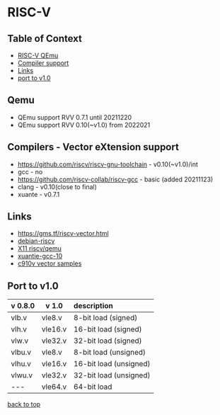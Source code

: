 
RISC-V
========================

## Table of Context <a name="toc"></a>

 - [RISC-V QEmu](#qemu)
 - [Compiler support](#compilers)
 - [Links](#links)
 - [port to v1.0](#port)

## Qemu <a name="qemu"></a>

 - QEmu support RVV 0.7.1 until 20211220
 - QEmu support RVV 0.10(~v1.0) from 2022021

## Compilers - Vector eXtension support <a name="compilers"></a>

 - https://github.com/riscv/riscv-gnu-toolchain - v0.10(~v1.0)/int
 - gcc - no
 - https://github.com/riscv-collab/riscv-gcc - basic (added 20211123)
 - clang -  v0.10(close to final)
 - xuante - v0.7.1

## Links <a name="links"></a>
 - https://gms.tf/riscv-vector.html
 - [debian-riscv](https://wiki.debian.org/RISC-V#Creating_a_riscv64_chroot)
 - [X11 riscv/qemu](https://zxnord.medium.com/launching-x11-risc-v-applications-on-qemu-debian-efa62b4c4657)
 - [xuantie-gcc-10](https://github.com/T-head-Semi/gcc)
 - [c910v vector samples](https://github.com/c-sky/xuantie-vector-demos)

## Port to v1.0 <a name="port"></a>

| v 0.8.0  | v 1.0    | description   |
|----------|----------|:--------------|
| vlb.v | vle8.v  |  8-bit load (signed) |
| vlh.v | vle16.v | 16-bit load (signed) |
| vlw.v | vle32.v | 32-bit load (signed) |
| vlbu.v | vle8.v  |  8-bit load (unsigned) |
| vlhu.v | vle16.v | 16-bit load (unsigned) |
| vlwu.v | vle32.v | 32-bit load (unsigned) |
| ---  | vle64.v | 64-bit load |

[back to top](#toc)

